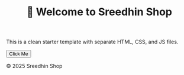 <!DOCTYPE html>
<html lang="en">
<head>
  <meta charset="UTF-8">
  <meta name="viewport" content="width=device-width, initial-scale=1.0">
  <title>Sreedhin Shop</title>
  <!-- CSS link -->
  <link rel="stylesheet" href="assets/style.css">
</head>
<body>
  <header>
    <h1>🚀 Welcome to Sreedhin Shop</h1>
  </header>

  <main>
    <p>This is a clean starter template with separate HTML, CSS, and JS files.</p>
    <button id="clickBtn">Click Me</button>
    <p id="message"></p>
  </main>

  <footer>
    <p>© 2025 Sreedhin Shop</p>
  </footer>

  <!-- JS link -->

  <script src="assets/script/script.js"></script>
</body>
</html>

